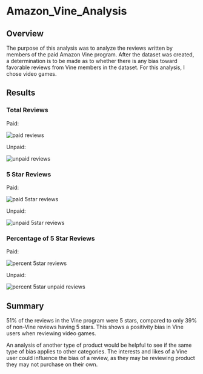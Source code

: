 # Amazon_Vine_Analysis

## Overview

The purpose of this analysis was to analyze the reviews written by members of the paid Amazon Vine program.  After the dataset was created, a determination is to be made as to whether there is any bias toward favorable reviews from Vine members in the dataset.  For this analysis, I chose video games.

## Results

### Total Reviews

Paid:

![paid reviews](https://user-images.githubusercontent.com/95720986/162636650-61143e3d-b8c3-4e3a-8747-9219eacce48f.png)

Unpaid:

![unpaid reviews](https://user-images.githubusercontent.com/95720986/162636532-4bacf654-2c6f-49cf-b7d8-37ebff4953b5.png)


### 5 Star Reviews

Paid:

![paid 5star reviews](https://user-images.githubusercontent.com/95720986/162636552-5a77d5dd-5663-4b53-b446-492b6bad5fa2.png)

Unpaid:

![unpaid 5star reviews](https://user-images.githubusercontent.com/95720986/162636559-2b99a724-6f6a-4fcf-b8d1-d20a0a8e8916.png)


### Percentage of 5 Star Reviews

Paid:

![percent 5star reviews](https://user-images.githubusercontent.com/95720986/162636583-8e912e97-e0a1-4431-8991-c48c95514b4b.png)


Unpaid:

![percent 5star unpaid reviews](https://user-images.githubusercontent.com/95720986/162636591-46f3ab27-0062-4d00-85df-a97c98661ae8.png)


## Summary

51% of the reviews in the Vine program were 5 stars, compared to only 39% of non-Vine reviews having 5 stars.  This shows a positivity bias in Vine users when reviewing video games.  

An analysis of another type of product would be helpful to see if the same type of bias applies to other categories.  The interests and likes of a Vine user could influence the bias of a review, as they may be reviewing product they may not purchase on their own.  
